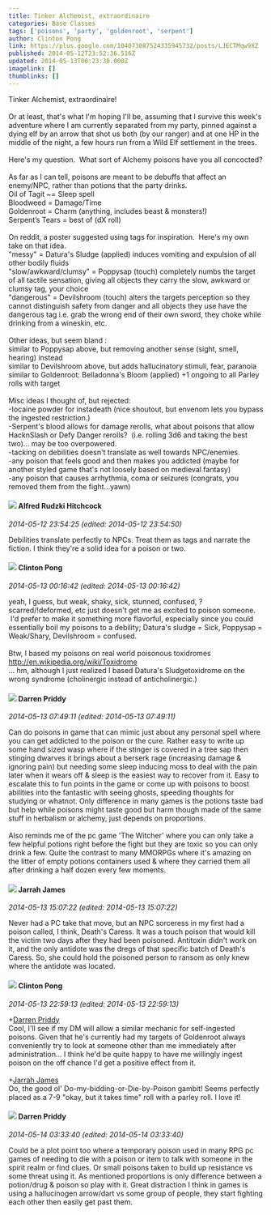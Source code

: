 ```yaml
---
title: Tinker Alchemist, extraordinaire
categories: Base Classes
tags: ['poisons', 'party', 'goldenroot', 'serpent']
author: Clinton Pong
link: https://plus.google.com/104073087524335945732/posts/LJECTMqw9XZ
published: 2014-05-12T23:52:36.516Z
updated: 2014-05-13T00:23:30.000Z
imagelink: []
thumblinks: []
---
```


Tinker Alchemist, extraordinaire!<br /><br />Or at least, that&#39;s what I&#39;m hoping I&#39;ll be, assuming that I survive this week&#39;s adventure where I am currently separated from my party, pinned against a dying elf by an arrow that shot us both (by our ranger) and at one HP in the middle of the night, a few hours run from a Wild Elf settlement in the trees.<br /><br />Here&#39;s my question.  What sort of Alchemy poisons have you all concocted?<br /><br />As far as I can tell, poisons are meant to be debuffs that affect an enemy/NPC, rather than potions that the party drinks.<br />Oil of Tagit ~= Sleep spell<br />Bloodweed = Damage/Time<br />Goldenroot = Charm (anything, includes beast &amp; monsters!)<br />Serpent’s Tears = best of (dX roll)<br /><br />On reddit, a poster suggested using tags for inspiration.  Here&#39;s my own take on that idea.<br />&quot;messy&quot; = Datura&#39;s Sludge (applied) induces vomiting and expulsion of all other bodily fluids<br />&quot;slow/awkward/clumsy&quot; = Poppysap (touch) completely numbs the target of all tactile sensation, giving all objects they carry the slow, awkward or clumsy tag, your choice<br />&quot;dangerous&quot; = Devilshroom (touch) alters the targets perception so they cannot distinguish safety from danger and all objects they use have the dangerous tag i.e. grab the wrong end of their own sword, they choke while drinking from a wineskin, etc.<br /><br />Other ideas, but seem bland :<br />similar to Poppysap above, but removing another sense (sight, smell, hearing) instead<br />similar to Devilshroom above, but adds hallucinatory stimuli, fear, paranoia<br />similar to Goldenroot: Belladonna&#39;s Bloom (applied) +1 ongoing to all Parley rolls with target<br /><br />Misc ideas I thought of, but rejected:<br />-Iocaine powder for instadeath (nice shoutout, but envenom lets you bypass the ingested restriction.)<br />-Serpent&#39;s blood allows for damage rerolls, what about poisons that allow HacknSlash or Defy Danger rerolls?  (i.e. rolling 3d6 and taking the best two)... may be too overpowered.<br />-tacking on debilities doesn&#39;t translate as well towards NPC/enemies.<br />-any poison that feels good and then makes you addicted (maybe for another styled game that&#39;s not loosely based on medieval fantasy)<br />-any poison that causes arrhythmia, coma or seizures (congrats, you removed them from the fight...yawn)
<div id='comment z13yc3sqmsfzebfvn23wdhmpnyexsfth004'>
  <h4><img src='{{site.baseurl}}//images/avatars/100812462809734403456_photo.jpg'> Alfred Rudzki Hitchcock</h4>
      <p><cite>2014-05-12 23:54:25 (edited: 2014-05-12 23:54:50)</cite></p>
        <p>Debilities translate perfectly to NPCs. Treat them as tags and narrate the fiction.﻿ I think they&#39;re a solid idea for a poison or two.</p>
</div>
        

<div id='comment z13yc3sqmsfzebfvn23wdhmpnyexsfth004'>
  <h4><img src='{{site.baseurl}}//images/avatars/104073087524335945732_photo.jpg'> Clinton Pong</h4>
      <p><cite>2014-05-13 00:16:42 (edited: 2014-05-13 00:16:42)</cite></p>
        <p>yeah, I guess, but weak, shaky, sick, stunned, confused, ?scarred/!deformed, etc just doesn&#39;t get me as excited to poison someone.  I&#39;d prefer to make it something more flavorful, especially since you could essentially boil my poisons to a debility; Datura&#39;s sludge = Sick, Poppysap = Weak/Shary, Devilshroom = confused.<br /><br />Btw, I based my poisons on real world poisonous toxidromes<br /><a href="http://en.wikipedia.org/wiki/Toxidrome" class="ot-anchor">http://en.wikipedia.org/wiki/Toxidrome</a><br />... hm, although I just realized I based Datura&#39;s Sludgetoxidrome on the wrong syndrome (cholinergic instead of anticholinergic.)</p>
</div>
        

<div id='comment z13yc3sqmsfzebfvn23wdhmpnyexsfth004'>
  <h4><img src='{{site.baseurl}}//images/avatars/105875318948666656289_photo.jpg'> Darren Priddy</h4>
      <p><cite>2014-05-13 07:49:11 (edited: 2014-05-13 07:49:11)</cite></p>
        <p>Can do poisons in game that can mimic just about any personal spell where you can get addicted to the poison or the cure. Rather easy to write up some hand sized wasp where if the stinger is covered in a tree sap then stinging dwarves it brings about a berserk rage (increasing damage &amp; ignoring pain) but needing some sleep inducing moss to deal with the pain later when it wears off &amp; sleep is the easiest way to recover from it. Easy to escalate this to fun points in the game or come up with poisons to boost abilities into the fantastic with seeing ghosts, speeding thoughts for studying or whatnot. Only difference in many games is the potions taste bad but help while poisons might taste good but harm though made of the same stuff in herbalism or alchemy, just depends on proportions.<br /><br />Also reminds me of the pc game &#39;The Witcher&#39; where you can only take a few helpful potions right before the fight but they are toxic so you can only drink a few. Quite the contrast to many MMORPGs where it&#39;s amazing on the litter of empty potions containers used &amp; where they carried them all after drinking a half dozen every few moments.</p>
</div>
        

<div id='comment z13yc3sqmsfzebfvn23wdhmpnyexsfth004'>
  <h4><img src='{{site.baseurl}}//images/avatars/108001625414701725812_photo.jpg'> Jarrah James</h4>
      <p><cite>2014-05-13 15:07:22 (edited: 2014-05-13 15:07:22)</cite></p>
        <p>Never had a PC take that move, but an NPC sorceress in my first had a poison called, I think, Death&#39;s Caress. It was a touch poison that would kill the victim two days after they had been poisoned. Antitoxin didn&#39;t work on it, and the only antidote was the dregs of that specific batch of Death&#39;s Caress. So, she could hold the poisoned person to ransom as only knew where the antidote was located. </p>
</div>
        

<div id='comment z13yc3sqmsfzebfvn23wdhmpnyexsfth004'>
  <h4><img src='{{site.baseurl}}//images/avatars/104073087524335945732_photo.jpg'> Clinton Pong</h4>
      <p><cite>2014-05-13 22:59:13 (edited: 2014-05-13 22:59:13)</cite></p>
        <p><span class="proflinkWrapper"><span class="proflinkPrefix">+</span><a class="proflink" href="https://plus.google.com/105875318948666656289" oid="105875318948666656289">Darren Priddy</a></span><br />Cool, I&#39;ll see if my DM will allow a similar mechanic for self-ingested poisons.  Given that he&#39;s currently had my targets of Goldenroot always conveniently try to look at someone other than me immediately after administration... I think he&#39;d be quite happy to have me willingly ingest poison on the off chance I&#39;d get a positive effect from it.<br /><br /><span class="proflinkWrapper"><span class="proflinkPrefix">+</span><a class="proflink" href="https://plus.google.com/108001625414701725812" oid="108001625414701725812">Jarrah James</a></span><br />Oo, the good ol&#39; Do-my-bidding-or-Die-by-Poison gambit!  Seems perfectly placed as a 7-9 &quot;okay, but it takes time&quot; roll with a parley roll.  I love it!</p>
</div>
        

<div id='comment z13yc3sqmsfzebfvn23wdhmpnyexsfth004'>
  <h4><img src='{{site.baseurl}}//images/avatars/105875318948666656289_photo.jpg'> Darren Priddy</h4>
      <p><cite>2014-05-14 03:33:40 (edited: 2014-05-14 03:33:40)</cite></p>
        <p>Could be a plot point too where a temporary poison used in many RPG pc games of needing to die with a poison or item to talk with someone in the spirit realm or find clues. Or small poisons taken to build up resistance vs some threat using it. As mentioned proportions is only difference between a potion/drug &amp; poison so play with it. Great distraction I think in games is using a hallucinogen arrow/dart vs some group of people, they start fighting each other then easily get past them.</p>
</div>
        